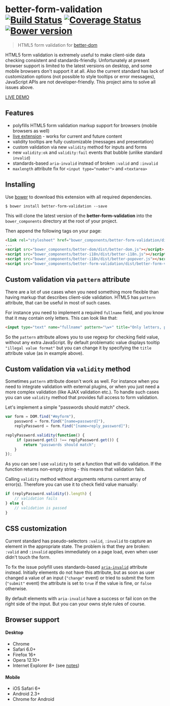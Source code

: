 # better-form-validation<br>[![Build Status][travis-image]][travis-url] [![Coverage Status][coveralls-image]][coveralls-url] [![Bower version][fury-image]][fury-url]
> HTML5 form validation for [better-dom](https://github.com/chemerisuk/better-dom)

HTML5 form validation is extremely useful to make client-side data checking consistent and standards-friendly. Unfortunately at present browser support is limited to the latest versions on desktop, and some mobile browsers don't support it at all. Also the current standard has lack of customization options (not possible to style tooltips or error messages), JavaScript APIs are not developer-friendly. This project aims to solve all issues above.

[LIVE DEMO](http://chemerisuk.github.io/better-form-validation/)

## Features
* polyfills HTML5 form validation markup support for browsers (mobile browsers as well)
* [live extension](https://github.com/chemerisuk/better-dom/wiki/Live-extensions) - works for current and future content
* validity tooltips are fully customizable (messages and presentation)
* custom validation via new `validity` method for inputs and forms
* new `validity:ok` and `validity:fail` events that bubble (unlike standard `invalid`)
* standards-based `aria-invalid` instead of broken `:valid` and `:invalid`
* `maxlength` attribute fix for  `<input type="number">` and `<textarea>`

## Installing
Use [bower](http://bower.io/) to download this extension with all required dependencies.

    $ bower install better-form-validation --save

This will clone the latest version of the __better-form-validation__ into the `bower_components` directory at the root of your project.

Then append the following tags on your page:

```html
<link rel="stylesheet" href="bower_components/better-form-validation/dist/better-form-validation.css">
...
<script src="bower_components/better-dom/dist/better-dom.js"></script>
<script src="bower_components/better-i18n/dist/better-i18n.js"></script>
<script src="bower_components/better-i18n/dist/better-popover.js"></script>
<script src="bower_components/better-form-validation/dist/better-form-validation.js"></script>
```

## Custom validation via `pattern` attribute
There are a lot of use cases when you need something more flexible than having markup that describes client-side validation. HTML5 has `pattern` attribute, that can be useful in most of such cases.

For instance you need to implement a required `fullname` field, and you know that it may contain only letters. This can look like that:

```html
<input type="text" name="fullname" pattern="\w+" title="Only letters, please"/>
```

So the `pattern` attribute allows you to use regexp for checking field value, without any extra JavaScript. By default problematic value displays tooltip `"illegal value format"` but you can change it by specifying the `title` attribute value (as in example above).

## Custom validation via `validity` method
Sometimes `pattern` attribute doesn't work as well. For instance when you need to integrate validation with external plugins, or when you just need a more complex validation (like AJAX validation etc.). To handle such cases you can use `validity` method that provides full access to form validation.

Let's implement a simple "passwords should match" check.

```js
var form = DOM.find("#myform"),
    password = form.find("[name=password]"),
    replyPassword = form.find("[name=reply_password]");

replyPassword.validity(function() {
     if (password.get() !== replyPassword.get()) {
        return "passwords should match";
    }
});
```

As you can see I use `validity` to set a function that will do validation. If the function returns non-empty string - this means that validation fails.

Calling `validity` method without arguments returns current array of error(s). Therefore you can use it to check field value manually:

```js
if (replyPassword.validity().length) {
    // validation fails
} else {
    // validation is passed
} 
```

## CSS customization
Current standard has pseudo-selectors `:valid`, `:invalid` to capture an element in the appropriate state. The problem is that they are broken: `:valid` and `:invalid` applies immediately on a page load, even when user didn't touch the form.

To fix the issue polyfill uses standards-based [`aria-invalid`](https://developer.mozilla.org/en-US/docs/Web/Accessibility/ARIA/ARIA_Techniques/Using_the_aria-invalid_attribute) attribute instead. Initially elements do not have this attribute, but as soon as user changed a value of an input (`"change"` event) or tried to submit the form (`"submit"` event) the attribute is set to `true` if the value is fine, or `false` otherwise.

By default elements with `aria-invalid` have a success or fail icon on the right side of the input. But you can your owns style rules of course.

## Browser support
#### Desktop
* Chrome
* Safari 6.0+
* Firefox 16+
* Opera 12.10+
* Internet Explorer 8+ (see [notes](https://github.com/chemerisuk/better-dom#notes-about-old-ies))

#### Mobile
* iOS Safari 6+
* Android 2.3+
* Chrome for Android

[travis-url]: http://travis-ci.org/chemerisuk/better-form-validation
[travis-image]: http://img.shields.io/travis/chemerisuk/better-form-validation/master.svg

[coveralls-url]: https://coveralls.io/r/chemerisuk/better-form-validation
[coveralls-image]: http://img.shields.io/coveralls/chemerisuk/better-form-validation/master.svg

[fury-url]: http://badge.fury.io/bo/better-form-validation
[fury-image]: https://badge.fury.io/bo/better-form-validation.svg
